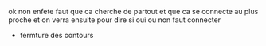
ok non enfete faut que ca cherche de partout et que ca se connecte au plus proche et on verra ensuite pour dire si oui ou non faut connecter

- fermture des contours

